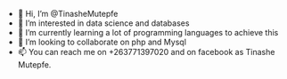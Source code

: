 - 👋 Hi, I’m @TinasheMutepfe
- 👀 I’m interested in data science and databases 
- 🌱 I’m currently learning a lot of programming languages to achieve this
- 💞️ I’m looking to collaborate on php and Mysql
- 📫 You can reach me on +263771397020 and on facebook as Tinashe Mutepfe.

<!---
TinasheMutepfe/TinasheMutepfe is a ✨ special ✨ repository because its `README.md` (this file) appears on your GitHub profile.
You can click the Preview link to take a look at your changes.
--->
